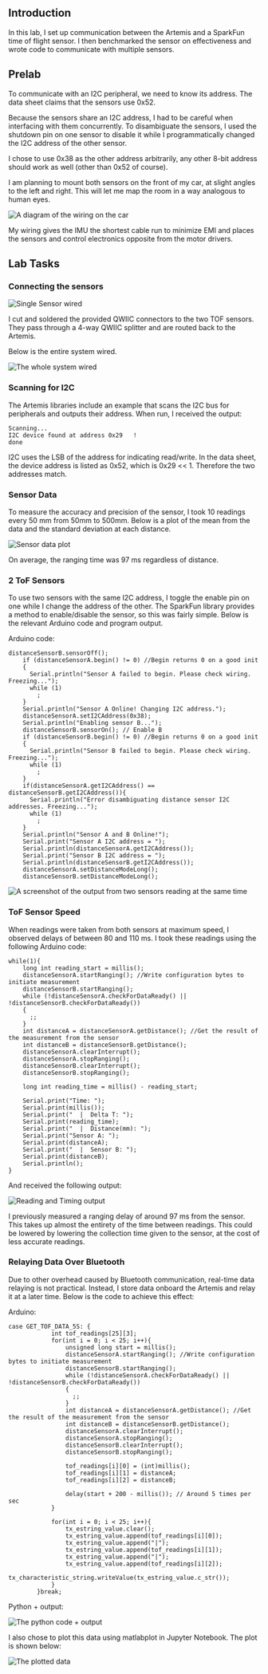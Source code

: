 ## Introduction

In this lab, I set up communication between the Artemis and a SparkFun time of flight sensor. I then benchmarked the sensor on effectiveness and wrote code to communicate with multiple sensors.

## Prelab

To communicate with an I2C peripheral, we need to know its address. The data sheet claims that the sensors use 0x52.

Because the sensors share an I2C address, I had to be careful when interfacing with them concurrently. To disambiguate the sensors, I used the shutdown pin on one sensor to disable it while I programmatically changed the I2C address of the other sensor.

I chose to use 0x38 as the other address arbitrarily, any other 8-bit address should work as well (other than 0x52 of course).

I am planning to mount both sensors on the front of my car, at slight angles to the left and right. This will let me map the room in a way analogous to human eyes.

![A diagram of the wiring on the car](./assets/wiring_diagram.png)

My wiring gives the IMU the shortest cable run to minimize EMI and places the sensors and control electronics opposite from the motor drivers.

## Lab Tasks

### Connecting the sensors

![Single Sensor wired](./assets/single_sensor_wired.png)

I cut and soldered the provided QWIIC connectors to the two TOF sensors. They pass through a 4-way QWIIC splitter and are routed back to the Artemis.

Below is the entire system wired.

![The whole system wired](./assets/full_system.png)

### Scanning for I2C

The Artemis libraries include an example that scans the I2C bus for peripherals and outputs their address. When run, I received the output:

```
Scanning...
I2C device found at address 0x29   !
done
```

I2C uses the LSB of the address for indicating read/write. In the data sheet, the device address is listed as 0x52, which is 0x29 << 1. Therefore the two addresses match.

### Sensor Data

To measure the accuracy and precision of the sensor, I took 10 readings every 50 mm from 50mm to 500mm. Below is a plot of the mean from the data and the standard deviation at each distance.

![Sensor data plot](./assets/error.png)

On average, the ranging time was 97 ms regardless of distance.

### 2 ToF Sensors

To use two sensors with the same I2C address, I toggle the enable pin on one while I change the address of the other. The SparkFun library provides a method to enable/disable the sensor, so this was fairly simple. Below is the relevant Arduino code and program output.

Arduino code:

```
distanceSensorB.sensorOff();
    if (distanceSensorA.begin() != 0) //Begin returns 0 on a good init
    {
      Serial.println("Sensor A failed to begin. Please check wiring. Freezing...");
      while (1)
        ;
    }
    Serial.println("Sensor A Online! Changing I2C address.");
    distanceSensorA.setI2CAddress(0x38);
    Serial.println("Enabling sensor B...");
    distanceSensorB.sensorOn(); // Enable B
    if (distanceSensorB.begin() != 0) //Begin returns 0 on a good init
    {
      Serial.println("Sensor B failed to begin. Please check wiring. Freezing...");
      while (1)
        ;
    }
    if(distanceSensorA.getI2CAddress() == distanceSensorB.getI2CAddress()){
      Serial.println("Error disambiguating distance sensor I2C addresses. Freezing...");
      while (1)
        ;
    }
    Serial.println("Sensor A and B Online!");
    Serial.print("Sensor A I2C address = ");
    Serial.println(distanceSensorA.getI2CAddress());
    Serial.print("Sensor B I2C address = ");
    Serial.println(distanceSensorB.getI2CAddress());
    distanceSensorA.setDistanceModeLong();
    distanceSensorB.setDistanceModeLong();
```

![A screenshot of the output from two sensors reading at the same time](./assets/two_sensor.png)

### ToF Sensor Speed

When readings were taken from both sensors at maximum speed, I observed delays of between 80 and 110 ms. I took these readings using the following Arduino code:

```
while(1){
    long int reading_start = millis();
    distanceSensorA.startRanging(); //Write configuration bytes to initiate measurement
    distanceSensorB.startRanging();
    while (!distanceSensorA.checkForDataReady() || !distanceSensorB.checkForDataReady())
    {
      ;;
    }
    int distanceA = distanceSensorA.getDistance(); //Get the result of the measurement from the sensor
    int distanceB = distanceSensorB.getDistance();
    distanceSensorA.clearInterrupt();
    distanceSensorA.stopRanging();
    distanceSensorB.clearInterrupt();
    distanceSensorB.stopRanging();

    long int reading_time = millis() - reading_start;

    Serial.print("Time: ");
    Serial.print(millis());
    Serial.print("  |  Delta T: ");
    Serial.print(reading_time);
    Serial.print("  |  Distance(mm): ");
    Serial.print("Sensor A: ");
    Serial.print(distanceA);
    Serial.print("  |  Sensor B: ");
    Serial.print(distanceB);
    Serial.println();
}
```
And received the following output:

![Reading and Timing output](./assets/reading_speed.png)

I previously measured a ranging delay of around 97 ms from the sensor. This takes up almost the entirety of the time between readings. This could be lowered by lowering the collection time given to the sensor, at the cost of less accurate readings.

### Relaying Data Over Bluetooth

Due to other overhead caused by Bluetooth communication, real-time data relaying is not practical. Instead, I store data onboard the Artemis and relay it at a later time. Below is the code to achieve this effect:

Arduino:
```
case GET_TOF_DATA_5S: {
            int tof_readings[25][3];
            for(int i = 0; i < 25; i++){
                unsigned long start = millis();
                distanceSensorA.startRanging(); //Write configuration bytes to initiate measurement
                distanceSensorB.startRanging();
                while (!distanceSensorA.checkForDataReady() || !distanceSensorB.checkForDataReady())
                {
                  ;;
                }
                int distanceA = distanceSensorA.getDistance(); //Get the result of the measurement from the sensor
                int distanceB = distanceSensorB.getDistance();
                distanceSensorA.clearInterrupt();
                distanceSensorA.stopRanging();
                distanceSensorB.clearInterrupt();
                distanceSensorB.stopRanging();

                tof_readings[i][0] = (int)millis();
                tof_readings[i][1] = distanceA;
                tof_readings[i][2] = distanceB;

                delay(start + 200 - millis()); // Around 5 times per sec                    
            }

            for(int i = 0; i < 25; i++){
                tx_estring_value.clear();
                tx_estring_value.append(tof_readings[i][0]);
                tx_estring_value.append("|");
                tx_estring_value.append(tof_readings[i][1]);
                tx_estring_value.append("|");
                tx_estring_value.append(tof_readings[i][2]);
              tx_characteristic_string.writeValue(tx_estring_value.c_str());
            }
        }break;
```

Python + output:

![The python code + output](./assets/python_output.png)

I also chose to plot this data using matlabplot in Jupyter Notebook. The plot is shown below:

![The plotted data](./assets/test.png)